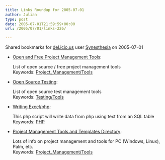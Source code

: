 ```yaml
---
title: Links Roundup for 2005-07-01
author: Julian
type: post
date: 2005-07-01T21:59:59+00:00
url: /2005/07/01/links-226/

---
```

Shared bookmarks for [del.icio.us][1] user  [Synesthesia][2] on 2005-07-01

  * [Open and Free Project Management Tools][3]:
  
    List of open source / free project management tools   
    Keywords: [Project_Management/Tools][4]
  * [Open Source Testing][5]:
  
    List of open source test management tools    
    Keywords: [Testing/Tools][6]
  * [Writing Excel/php][7]:
  
    This php script will write data from php using text from an SQL table   
    Keywords: [PHP][8]
  * [Project Management Tools and Templates Directory][9]:
  
    Lots of info on project management and tools for PC (Windows, Linux), Palm, etc.   
    Keywords: [Project_Management/Tools][4]

 [1]: https://del.icio.us/
 [2]: https://del.icio.us/synesthesia
 [3]: https://proj.chbs.dk/ "https://proj.chbs.dk/"
 [4]: https://del.icio.us/synesthesia/Project_Management/Tools
 [5]: https://www.opensourcetesting.org/testmgt.php "https://www.opensourcetesting.org/testmgt.php"
 [6]: https://del.icio.us/synesthesia/Testing/Tools
 [7]: https://www.scriptsearch.com/cgi-bin/jump.cgi?ID=7506 "https://www.scriptsearch.com/cgi-bin/jump.cgi?ID=7506"
 [8]: https://del.icio.us/synesthesia/PHP
 [9]: https://www.startwright.com/project1.htm "https://www.startwright.com/project1.htm"